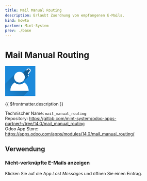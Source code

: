 ```yaml
---
title: Mail Manual Routing
description: Erlaubt Zuordnung von empfangenen E-Mails.
kind: howto
partner: Mint-System
prev: ./base
---
```

# Mail Manual Routing
![](attachments/odoo_icon_mail_manual_routing.png)

{{ $frontmatter.description }}

Technischer Name: `mail_manual_routing`\
Repository: <https://gitlab.com/mint-system/odoo-apps-partner/-/tree/14.0/mail_manual_routing>\
Odoo App Store: <https://apps.odoo.com/apps/modules/14.0/mail_manual_routing/>

## Verwendung

### Nicht-verknüpfte E-Mails anzeigen

Klicken Sie auf die App *Lost Messages* und öffnen Sie einen Eintrag.
